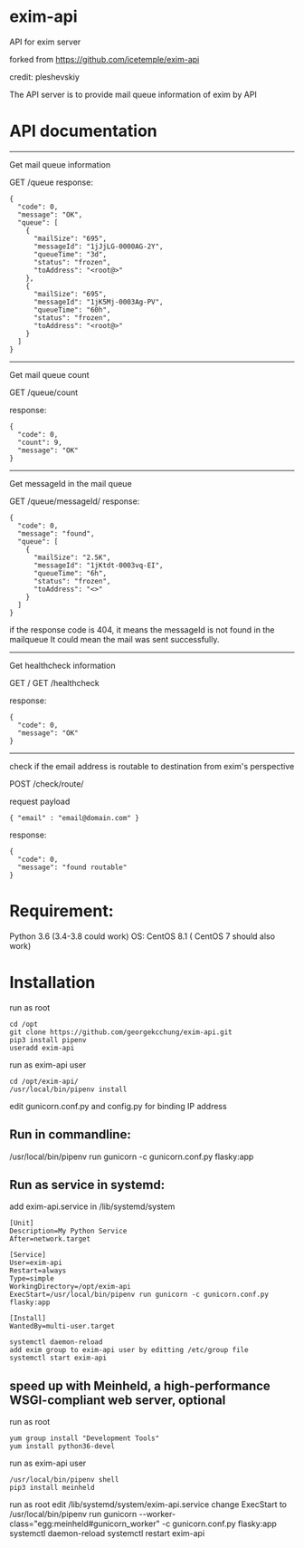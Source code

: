 # exim-api
API for exim server

forked from https://github.com/icetemple/exim-api

credit: pleshevskiy 

The API server is to provide mail queue information of exim by API


# API documentation
---
Get mail queue information

GET /queue
response:
```
{
  "code": 0,
  "message": "OK",
  "queue": [
    {
      "mailSize": "695",
      "messageId": "1jJjLG-0000AG-2Y",
      "queueTime": "3d",
      "status": "frozen",
      "toAddress": "<root@>"
    },
    {
      "mailSize": "695",
      "messageId": "1jK5Mj-0003Ag-PV",
      "queueTime": "60h",
      "status": "frozen",
      "toAddress": "<root@>"
    }
  ]
}
```

---
Get mail queue count

GET /queue/count

response:
```
{
  "code": 0,
  "count": 9,
  "message": "OK"
}
```


---
Get messageId in the mail queue

GET /queue/messageId/<messageId>
response:

```
{
  "code": 0,
  "message": "found",
  "queue": [
    {
      "mailSize": "2.5K",
      "messageId": "1jKtdt-0003vq-EI",
      "queueTime": "6h",
      "status": "frozen",
      "toAddress": "<>"
    }
  ]
}
```
if the response code is 404, it means the messageId is not found in the mailqueue It could mean the mail was sent successfully.

---
Get healthcheck information

GET /
GET /healthcheck

response:
```
{
  "code": 0,
  "message": "OK"
}
```

---
check if the email address is routable to destination from exim's perspective

POST /check/route/

request payload
```
{ "email" : "email@domain.com" }
```

response:
```
{
  "code": 0,
  "message": "found routable"
}
```

# Requirement:
Python 3.6 (3.4-3.8 could work)
OS: CentOS 8.1 ( CentOS 7 should also work)

# Installation 
run as root
```
cd /opt
git clone https://github.com/georgekcchung/exim-api.git
pip3 install pipenv
useradd exim-api
```

run as exim-api user
```
cd /opt/exim-api/
/usr/local/bin/pipenv install
```

edit gunicorn.conf.py and config.py for binding IP address

## Run in commandline:
/usr/local/bin/pipenv run gunicorn -c gunicorn.conf.py flasky:app

## Run as service in systemd:

add exim-api.service in /lib/systemd/system
```
[Unit]
Description=My Python Service
After=network.target

[Service]
User=exim-api
Restart=always
Type=simple
WorkingDirectory=/opt/exim-api
ExecStart=/usr/local/bin/pipenv run gunicorn -c gunicorn.conf.py flasky:app

[Install]
WantedBy=multi-user.target
```

```
systemctl daemon-reload
add exim group to exim-api user by editting /etc/group file
systemctl start exim-api
```
## speed up with Meinheld,  a high-performance WSGI-compliant web server, optional
run as root
```
yum group install "Development Tools"
yum install python36-devel
```
run as exim-api user
```
/usr/local/bin/pipenv shell
pip3 install meinheld
```
run as root
edit /lib/systemd/system/exim-api.service
change ExecStart to
/usr/local/bin/pipenv run gunicorn --worker-class="egg:meinheld#gunicorn_worker" -c gunicorn.conf.py flasky:app
systemctl daemon-reload
systemctl restart exim-api

